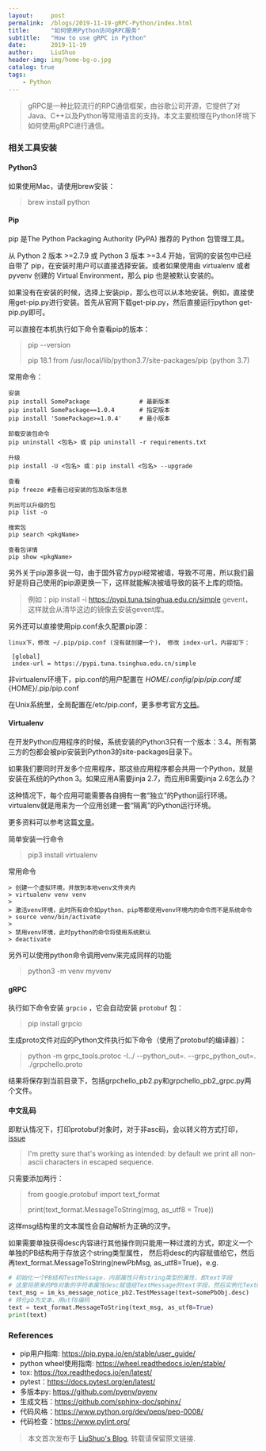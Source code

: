 ```yaml
---
layout:     post
permalink:  /blogs/2019-11-19-gRPC-Python/index.html
title:      "如何使用Python访问gRPC服务"
subtitle:   "How to use gRPC in Python"
date:       2019-11-19
author:     LiuShuo
header-img: img/home-bg-o.jpg
catalog: true
tags:
    - Python
---
```

    
> gRPC是一种比较流行的RPC通信框架，由谷歌公司开源，它提供了对Java、C++以及Python等常用语言的支持。本文主要梳理在Python环境下如何使用gRPC进行通信。

### 相关工具安装
#### Python3
如果使用Mac，请使用brew安装：
> brew install python

#### Pip
pip 是The Python Packaging Authority (PyPA) 推荐的 Python 包管理工具。

从 Python 2 版本 >=2.7.9 或 Python 3 版本 >=3.4 开始，官网的安装包中已经自带了 pip，在安装时用户可以直接选择安装。或者如果使用由 virtualenv 或者 pyvenv 创建的 Virtual Environment，那么 pip 也是被默认安装的。

如果没有在安装的时候，选择上安装pip，那么也可以从本地安装。例如，直接使用get-pip.py进行安装。首先从官网下载get-pip.py，然后直接运行python get-pip.py即可。

可以直接在本机执行如下命令查看pip的版本：
>  pip --version
>
>  pip 18.1 from /usr/local/lib/python3.7/site-packages/pip (python 3.7)

常用命令：
```
安装
pip install SomePackage              # 最新版本
pip install SomePackage==1.0.4       # 指定版本
pip install 'SomePackage>=1.0.4'     # 最小版本

卸载安装包命令
pip uninstall <包名> 或 pip uninstall -r requirements.txt

升级
pip install -U <包名> 或：pip install <包名> --upgrade

查看
pip freeze #查看已经安装的包及版本信息

列出可以升级的包
pip list -o

搜索包
pip search <pkgName>

查看包详情
pip show <pkgName>
```
另外关于pip源多说一句，由于国外官方pypi经常被墙，导致不可用，所以我们最好是将自己使用的pip源更换一下，这样就能解决被墙导致的装不上库的烦恼。
> 例如：pip install -i https://pypi.tuna.tsinghua.edu.cn/simple gevent，这样就会从清华这边的镜像去安装gevent库。
  
另外还可以直接使用pip.conf永久配置pip源：
```
linux下，修改 ~/.pip/pip.conf (没有就创建一个)， 修改 index-url，内容如下：

 [global]
 index-url = https://pypi.tuna.tsinghua.edu.cn/simple
```
非virtualenv环境下，pip.conf的用户配置在 ${HOME}/.config/pip/pip.conf或${HOME}/.pip/pip.conf

在Unix系统里，全局配置在/etc/pip.conf，更多参考官方[文档](https://pip.pypa.io/en/stable/user_guide/#config-file)。

#### Virtualenv
在开发Python应用程序的时候，系统安装的Python3只有一个版本：3.4。所有第三方的包都会被pip安装到Python3的site-packages目录下。

如果我们要同时开发多个应用程序，那这些应用程序都会共用一个Python，就是安装在系统的Python 3。如果应用A需要jinja 2.7，而应用B需要jinja 2.6怎么办？

这种情况下，每个应用可能需要各自拥有一套“独立”的Python运行环境。virtualenv就是用来为一个应用创建一套“隔离”的Python运行环境。

更多资料可以参考这篇[文章](https://www.liaoxuefeng.com/wiki/1016959663602400/1019273143120480)。

简单安装一行命令
> pip3 install virtualenv

常用命令
```
> 创建一个虚拟环境，并放到本地venv文件夹内
> virtualenv venv venv 
>
> 激活venv环境，此时所有命令如python、pip等都使用venv环境内的命令而不是系统命令
> source venv/bin/activate 
>
> 禁用venv环境，此时python的命令将使用系统默认
> deactivate 
```
另外可以使用python命令调用venv来完成同样的功能
> python3 -m venv myvenv

#### gRPC
执行如下命令安装 `grpcio` ，它会自动安装 `protobuf` 包：
> pip install grpcio

生成proto文件对应的Python文件执行如下命令（使用了protobuf的编译器）：
> python -m grpc_tools.protoc -I../ --python_out=. --grpc_python_out=. ./grpchello.proto

结果将保存到当前目录下，包括grpchello_pb2.py和grpchello_pb2_grpc.py两个文件。
#### 中文乱码
即默认情况下，打印protobuf对象时，对于非asc码，会以转义符方式打印，[issue](https://github.com/google/protobuf/issues/2277)
> I'm pretty sure that's working as intended: by default we print all non-ascii characters in escaped sequence. 
  
只需要添加两行：
> from google.protobuf import text_format
>
> print(text_format.MessageToString(msg, as_utf8 = True))

这样msg结构里的文本属性会自动解析为正确的汉字。

如果需要单独获得desc内容进行其他操作则只能用一种过渡的方式，即定义一个单独的PB结构用于存放这个string类型属性，
然后将desc的内容赋值给它，然后再text_format.MessageToString(newPbMsg, as_utf8=True)，e.g.

```python
# 初始化一个PB结构TestMessage，内部属性只有string类型的属性，即text字段
# 这里将原来的PB对象的字符串属性desc赋值给TextMessage的text字段，然后实例化TextMessage对象
text_msg = im_ks_message_notice_pb2.TestMessage(text=somePbObj.desc) 
# 转化pb为文本，用utf8编码
text = text_format.MessageToString(text_msg, as_utf8=True)
print(text)
```

### References
- pip用户指南: https://pip.pypa.io/en/stable/user_guide/
- python wheel使用指南: https://wheel.readthedocs.io/en/stable/
- tox: https://tox.readthedocs.io/en/latest/
- pytest：https://docs.pytest.org/en/latest/
- 多版本py: https://github.com/pyenv/pyenv
- 生成文档：https://github.com/sphinx-doc/sphinx/
- 代码风格：https://www.python.org/dev/peps/pep-0008/
- 代码检查：https://www.pylint.org/

> 本文首次发布于 [LiuShuo's Blog](https://liushuo.me), 
转载请保留原文链接.
